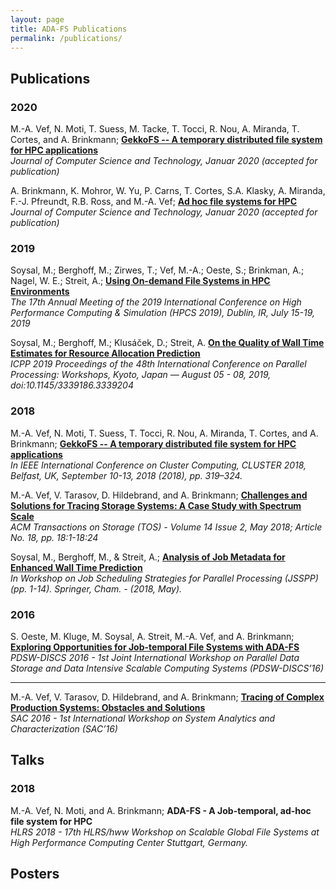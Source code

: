 ```yaml
---
layout: page
title: ADA-FS Publications
permalink: /publications/
---
```


## Publications

### 2020
<p>M.-A. Vef, N. Moti, T. Suess, M. Tacke, T. Tocci, R. Nou, A. Miranda, T. Cortes, and A. Brinkmann;
  <a href="https://www.researchgate.net/publication/336363855_GekkoFS_-_A_temporary_burst_buffer_file_system_for_HPC_applications">
    <b>GekkoFS -- A temporary distributed file system for HPC applications</b>
  </a>
  <br>
  <em>
  	Journal of Computer Science and Technology, Januar 2020 (accepted for publication)
    </em>
</p>

<p>A. Brinkmann, K. Mohror, W. Yu, P. Carns, T. Cortes, S.A. Klasky, A. Miranda, F.-J. Pfreundt, R.B. Ross, and M.-A. Vef;
  <a href="https://www.researchgate.net/publication/336363850_Ad_hoc_file_systems_for_HPC">
    <b>Ad hoc file systems for HPC</b>
  </a>
  <br>
  <em>
  	Journal of Computer Science and Technology, Januar 2020 (accepted for publication)
    </em>
</p>

### 2019
<p> Soysal, M.; Berghoff, M.; Zirwes, T.; Vef, M.-A.; Oeste, S.; Brinkman, A.; Nagel, W. E.; Streit, A.;
	<a href="https://link.springer.com/chapter/10.1007/978-3-030-10632-4_1">
		<b>Using On-demand File Systems in HPC Environments</b>
	</a>
	<br>
	<em> 
		The 17th Annual Meeting of the 2019 International Conference on High Performance Computing & Simulation (HPCS 2019), Dublin, IR, July 15-19, 2019
	</em>
</p>

<p>Soysal, M.; Berghoff, M.; Klusáček, D.; Streit, A.
	<a href="https://dl.acm.org/citation.cfm?id=3339204">
		<b>On the Quality of Wall Time Estimates for Resource Allocation Prediction</b>
	</a>
	<br>
	<em>
		ICPP 2019 Proceedings of the 48th International Conference on Parallel Processing: Workshops, Kyoto, Japan — August 05 - 08, 2019, doi:10.1145/3339186.3339204
	</em>
<p>

### 2018

<p>M.-A. Vef, N. Moti, T. Suess, T. Tocci, R. Nou, A. Miranda, T. Cortes, and A. Brinkmann;
  <a href="https://ieeexplore.ieee.org/document/8514892">
    <b>GekkoFS -- A temporary distributed file system for HPC applications</b>
  </a>
  <br>
  <em>
    In IEEE International Conference on Cluster Computing, CLUSTER 2018, Belfast, UK, September 10-13, 2018 (2018), pp. 319–324.
    </em>
</p>

<p>M.-A. Vef, V. Tarasov, D. Hildebrand, and A. Brinkmann;
  <a href="https://dl.acm.org/citation.cfm?id=3149376">
    <b>Challenges and Solutions for Tracing Storage Systems: A Case Study with Spectrum Scale</b>
  </a>
  <br>
  <em>
		ACM Transactions on Storage (TOS)  - Volume 14 Issue 2, May 2018; Article No. 18, pp. 18:1-18:24
	</em>
</p>

<p>Soysal, M., Berghoff, M., & Streit, A.;
  <a href="https://www.springer.com/de/book/9783030106317">
    <b>Analysis of Job Metadata for Enhanced Wall Time Prediction</b>
  </a>
  <br>
  <em>
	In Workshop on Job Scheduling Strategies for Parallel Processing (JSSPP) (pp. 1-14). Springer, Cham.  - (2018, May).
   </em>
</p>





### 2016

<p>S. Oeste, M. Kluge, M. Soysal, A. Streit, M.-A. Vef, and A. Brinkmann;
  <a href="http://www.pdsw.org/pdsw-discs16/wips/oeste-wip-pdsw-discs16.pdf">
    <b>Exploring Opportunities for Job-temporal File Systems with ADA-FS</b>
  </a>
  <br>
  <em>
    PDSW-DISCS 2016 - 1st Joint International Workshop on Parallel Data Storage and Data Intensive Scalable Computing Systems (PDSW-DISCS’16)
  </em>
</p>

---

<p>M.-A. Vef, V. Tarasov, D. Hildebrand, and A. Brinkmann;
  <a href="https://drive.google.com/open?id=0B-75gd4swZPMZ1pOUFBJeWxfVjQ">
    <b>Tracing of Complex Production Systems: Obstacles and Solutions</b>
  </a>
  <br>
  <em>
		SAC 2016 - 1st International Workshop on System Analytics and Characterization (SAC’16)
	</em>
</p>


## Talks

### 2018

<p>M.-A. Vef, N. Moti, and A. Brinkmann;
  <b>ADA-FS - A Job-temporal, ad-hoc file system for HPC</b>
  <br>
  <em>
    HLRS 2018 - 17th HLRS/hww Workshop on Scalable Global File Systems at High Performance Computing Center Stuttgart, Germany.
	</em>
</p>


## Posters
